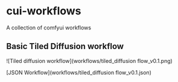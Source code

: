 # cui-workflows

A collection of comfyui workflows

## Basic Tiled Diffusion workflow

![Tiled diffusion workflow](workflows/tiled_diffusion flow_v0.1.png)

[JSON Workflow](workflows/tiled_diffusion flow_v0.1.json)
